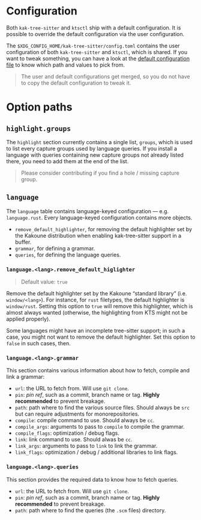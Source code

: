 # Configuration

Both `kak-tree-sitter` and `ktsctl` ship with a default configuration. It is possible to override the default
configuration via the user configuration.

The `$XDG_CONFIG_HOME/kak-tree-sitter/config.toml` contains the user configuration of both `kak-tree-sitter` and
`ktsctl`, which is shared. If you want to tweak something, you can have a look at the
[default configuration file](https://github.com/phaazon/kak-tree-sitter/blob/master/default-config.toml) to know which
path and values to pick from.

> The user and default configurations get merged, so you do not have to copy the default configuration to tweak it.

# Option paths

## `highlight.groups`

The `highlight` section currently contains a single list, `groups`, which is used to list every capture groups used by
language queries. If you install a language with queries containing new capture groups not already listed there, you
need to add them at the end of the list.

> Please consider contributing if you find a hole / missing capture group.

## `language`

The `language` table contains language-keyed configuration — e.g. `language.rust`. Every language-keyed configuration
contains more objects.

- `remove_default_highlighter`, for removing the default highlighter set by the Kakoune distribution when enabling
  kak-tree-sitter support in a buffer.
- `grammar`, for defining a grammar.
- `queries`, for defining the language queries.

### `language.<lang>.remove_default_higlighter`

> Default value: `true`
 
Remove the default highlighter set by the Kakoune “standard library” (i.e. `window/<lang>`). For instance, for `rust`
filetypes, the default highlighter is `window/rust`. Setting this option to `true` will remove this highlighter, which
is almost always wanted (otherwise, the highlighting from KTS might not be applied properly).

Some languages might have an incomplete tree-sitter support; in such a case, you might not want to remove the default
highlighter. Set this option to `false` in such cases, then.

### `language.<lang>.grammar`

This section contains various information about how to fetch, compile and link a grammar:

- `url`: the URL to fetch from. Will use `git clone`.
- `pin`: _pin ref_, such as a commit, branch name or tag. **Highly recommended** to prevent breakage.
- `path`: path where to find the various source files. Should always be `src` but can require adjustments for
  monorepositories.
- `compile`: compile command to use. Should always be `cc`.
- `compile_args`: arguments to pass to `compile` to compile the grammar.
- `compile_flags`: optimization / debug flags.
- `link`: link command to use. Should alwas be `cc`.
- `link_args`: arguments to pass to `link` to link the grammar.
- `link_flags`: optimization / debug / additional libraries to link flags.

### `language.<lang>.queries`

This section provides the required data to know how to fetch queries.

- `url`: the URL to fetch from. Will use `git clone`.
- `pin`: _pin ref_, such as a commit, branch name or tag. **Highly recommended** to prevent breakage.
- `path`: path where to find the queries (the `.scm` files) directory.
